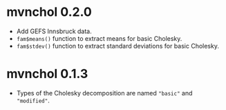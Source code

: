 # mvnchol 0.2.0

* Add GEFS Innsbruck data.
* `fam$means()` function to extract means for basic Cholesky.
* `fam$stdev()` function to extract standard deviations for basic Cholesky.

# mvnchol 0.1.3

* Types of the Cholesky decomposition are named `"basic"` and `"modified"`.

